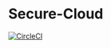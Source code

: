 # Secure-Cloud

[![CircleCI](https://circleci.com/gh/omsitapara23/Secure-Cloud.svg?style=svg)](https://circleci.com/gh/omsitapara23/Secure-Cloud)
